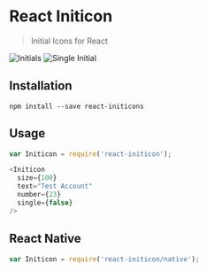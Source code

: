 # React Initicon
> Initial Icons for React

![Initials](https://drive.google.com/uc?export=view&id=0B4Q7cjSFrVFZTXl2cVk4Qy1vSVU)
![Single Initial](https://drive.google.com/uc?export=view&id=0B4Q7cjSFrVFZTXl2cVk4Qy1vSVU)

## Installation
`npm install --save react-initicons`

## Usage
```JavaScript
var Initicon = require('react-initicon');

<Initicon
  size={100}
  text="Test Account"
  number={23}
  single={false}
/>

```

## React Native
```JavaScript
var Initicon = require('react-initicon/native');
```

